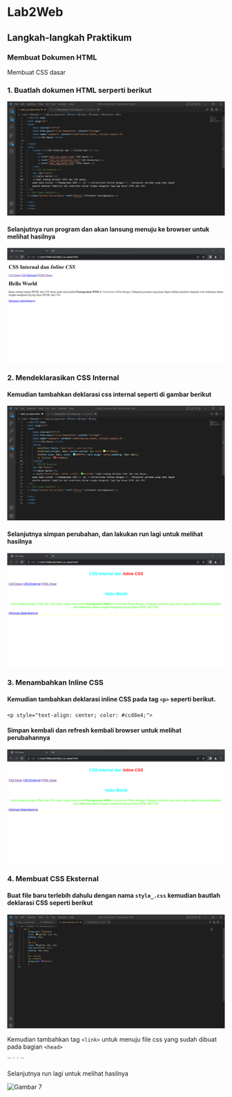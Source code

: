 # Lab2Web
## Langkah-langkah Praktikum

### Membuat Dokumen HTML
Membuat CSS dasar
### 1. Buatlah dokumen HTML serperti berikut

![Gambar 1](Screenshoot/CSS1.png)
<p>
<p>

#### Selanjutnya run program dan akan lansung menuju ke browser untuk melihat hasilnya
![Gambar 2](Screenshoot/output2.png)
<p>
<p>

### 2.  Mendeklarasikan CSS Internal
#### Kemudian tambahkan deklarasi css internal seperti di gambar berikut
<p>
<p>

![Gambar 3](Screenshoot/Cssdasar.png)
<p>
<p>

#### Selanjutnya simpan perubahan, dan lakukan run lagi untuk melihat hasilnya

![Gambar 4](Screenshoot/output4.png)


### 3. Menambahkan Inline CSS
#### Kemudian tambahkan deklarasi inline CSS pada tag `<p>` seperti berikut. <p>
`<p style="text-align: center; color: #ccd8e4;">`
<p> 

#### Simpan kembali dan refresh kembali browser untuk melihat perubahannya
<p>

![Gambar 5](Screenshoot/output5.png)
<p>
<p>

### 4. Membuat CSS Eksternal
#### Buat file baru terlebih dahulu dengan nama `style_.css` kemudian bautlah deklarasi CSS seperti berikut
<p>
<p>

![Gambar 6](Screenshoot/cssinternal.png)
<p>
<p>

Kemudian tambahkan tag `<link>` untuk menuju file css yang sudah dibuat pada bagian `<head>`
<p>
`<head>`
`<!-- menyisipkan css eksternal --> <link rel="stylesheet" href="style_eksternal.css" type="text/css">`
`<head>`
 <p>
 <p>
 Selanjutnya run lagi untuk melihat hasilnya
 <p>
 <p>

 ![Gambar 7](Screeshoot/csseksternal.png)
<p>
<p>

